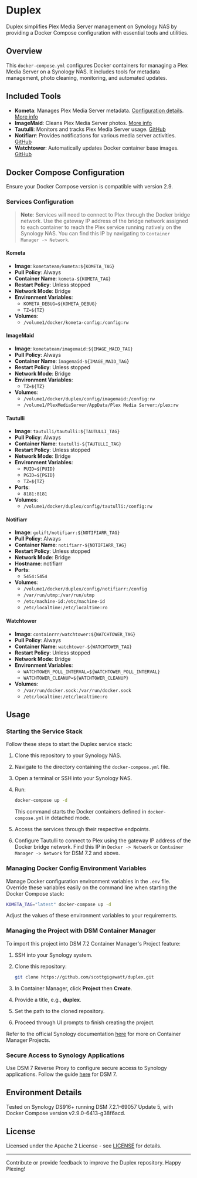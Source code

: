 # Duplex

Duplex simplifies Plex Media Server management on Synology NAS by providing a Docker Compose configuration with essential tools and utilities.

## Overview

This `docker-compose.yml` configures Docker containers for managing a Plex Media Server on a Synology NAS. It includes tools for metadata management, photo cleaning, monitoring, and automated updates.

## Included Tools

- **Kometa**: Manages Plex Media Server metadata. [Configuration details](https://github.com/scottgigawatt/kometa-config). [More info](https://kometa.wiki/en/nightly/)
- **ImageMaid**: Cleans Plex Media Server photos. [More info](https://kometa.wiki/en/nightly/kometa/scripts/imagemaid/)
- **Tautulli**: Monitors and tracks Plex Media Server usage. [GitHub](https://github.com/Tautulli/Tautulli/)
- **Notifiarr**: Provides notifications for various media server activities. [GitHub](https://github.com/Notifiarr/notifiarr/)
- **Watchtower**: Automatically updates Docker container base images. [GitHub](https://github.com/containrrr/watchtower)

## Docker Compose Configuration

Ensure your Docker Compose version is compatible with version 2.9.

### Services Configuration

> **Note**: Services will need to connect to Plex through the Docker bridge network. Use the gateway IP address of the bridge network assigned to each container to reach the Plex service running natively on the Synology NAS. You can find this IP by navigating to `Container Manager -> Network`.

#### Kometa

- **Image**: `kometateam/kometa:${KOMETA_TAG}`
- **Pull Policy**: Always
- **Container Name**: `kometa-${KOMETA_TAG}`
- **Restart Policy**: Unless stopped
- **Network Mode**: Bridge
- **Environment Variables**:
  - `KOMETA_DEBUG=${KOMETA_DEBUG}`
  - `TZ=${TZ}`
- **Volumes**:
  - `/volume1/docker/kometa-config:/config:rw`

#### ImageMaid

- **Image**: `kometateam/imagemaid:${IMAGE_MAID_TAG}`
- **Pull Policy**: Always
- **Container Name**: `imagemaid-${IMAGE_MAID_TAG}`
- **Restart Policy**: Unless stopped
- **Network Mode**: Bridge
- **Environment Variables**:
  - `TZ=${TZ}`
- **Volumes**:
  - `/volume1/docker/duplex/config/imagemaid:/config:rw`
  - `/volume1/PlexMediaServer/AppData/Plex Media Server:/plex:rw`

#### Tautulli

- **Image**: `tautulli/tautulli:${TAUTULLI_TAG}`
- **Pull Policy**: Always
- **Container Name**: `tautulli-${TAUTULLI_TAG}`
- **Restart Policy**: Unless stopped
- **Network Mode**: Bridge
- **Environment Variables**:
  - `PUID=${PUID}`
  - `PGID=${PGID}`
  - `TZ=${TZ}`
- **Ports**:
  - `8181:8181`
- **Volumes**:
  - `/volume1/docker/duplex/config/tautulli:/config:rw`

#### Notifiarr

- **Image**: `golift/notifiarr:${NOTIFIARR_TAG}`
- **Pull Policy**: Always
- **Container Name**: `notifiarr-${NOTIFIARR_TAG}`
- **Restart Policy**: Unless stopped
- **Network Mode**: Bridge
- **Hostname**: notifiarr
- **Ports**:
  - `5454:5454`
- **Volumes**:
  - `/volume1/docker/duplex/config/notifiarr:/config`
  - `/var/run/utmp:/var/run/utmp`
  - `/etc/machine-id:/etc/machine-id`
  - `/etc/localtime:/etc/localtime:ro`

#### Watchtower

- **Image**: `containrrr/watchtower:${WATCHTOWER_TAG}`
- **Pull Policy**: Always
- **Container Name**: `watchtower-${WATCHTOWER_TAG}`
- **Restart Policy**: Unless stopped
- **Network Mode**: Bridge
- **Environment Variables**:
  - `WATCHTOWER_POLL_INTERVAL=${WATCHTOWER_POLL_INTERVAL}`
  - `WATCHTOWER_CLEANUP=${WATCHTOWER_CLEANUP}`
- **Volumes**:
  - `/var/run/docker.sock:/var/run/docker.sock`
  - `/etc/localtime:/etc/localtime:ro`

## Usage

### Starting the Service Stack

Follow these steps to start the Duplex service stack:

1. Clone this repository to your Synology NAS.
2. Navigate to the directory containing the `docker-compose.yml` file.
3. Open a terminal or SSH into your Synology NAS.
4. Run:

    ```bash
    docker-compose up -d
    ```

    This command starts the Docker containers defined in `docker-compose.yml` in detached mode.

5. Access the services through their respective endpoints.
6. Configure Tautulli to connect to Plex using the gateway IP address of the Docker bridge network. Find this IP in `Docker -> Network` or `Container Manager -> Network` for DSM 7.2 and above.

### Managing Docker Config Environment Variables

Manage Docker configuration environment variables in the `.env` file. Override these variables easily on the command line when starting the Docker Compose stack:

```bash
KOMETA_TAG="latest" docker-compose up -d
```

Adjust the values of these environment variables to your requirements.

### Managing the Project with DSM Container Manager

To import this project into DSM 7.2 Container Manager's Project feature:

1. SSH into your Synology system.
2. Clone this repository:

   ```bash
   git clone https://github.com/scottgigawatt/duplex.git
   ```

3. In Container Manager, click **Project** then **Create**.
4. Provide a title, e.g., **duplex**.
5. Set the path to the cloned repository.
6. Proceed through UI prompts to finish creating the project.

Refer to the official Synology documentation [here](https://kb.synology.com/en-id/DSM/help/ContainerManager/docker_project?version=7) for more on Container Manager Projects.

### Secure Access to Synology Applications

Use DSM 7 Reverse Proxy to configure secure access to Synology applications. Follow the guide [here](https://mariushosting.com/synology-how-to-use-reverse-proxy-on-dsm-7/) for DSM 7.

## Environment Details

Tested on Synology DS916+ running DSM 7.2.1-69057 Update 5, with Docker Compose version v2.9.0-6413-g38f6acd.

## License

Licensed under the Apache 2 License - see [LICENSE](LICENSE) for details.

---

Contribute or provide feedback to improve the Duplex repository. Happy Plexing!

